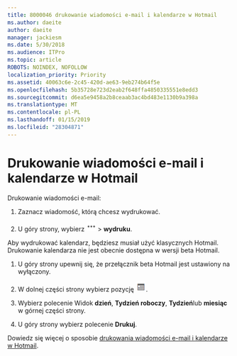```yaml
---
title: 8000046 drukowanie wiadomości e-mail i kalendarze w Hotmail
ms.author: daeite
author: daeite
manager: jackiesm
ms.date: 5/30/2018
ms.audience: ITPro
ms.topic: article
ROBOTS: NOINDEX, NOFOLLOW
localization_priority: Priority
ms.assetid: 40063c6e-2c45-420d-ae63-9eb274b64f5e
ms.openlocfilehash: 5b35728e723d2eab2f648ffa4850335551e8edd3
ms.sourcegitcommit: d6ea5e9458a2b8ceaab3ac4bd483e1130b9a398a
ms.translationtype: MT
ms.contentlocale: pl-PL
ms.lasthandoff: 01/15/2019
ms.locfileid: "28304871"
---
```

# <a name="print-email-and-calendars-in-outlookcom"></a>Drukowanie wiadomości e-mail i kalendarze w Hotmail

Drukowanie wiadomości e-mail:
  
1. Zaznacz wiadomość, którą chcesz wydrukować.
    
2. U góry strony, wybierz ![więcej akcji](media/64993e8a-4a62-43b1-aa05-90f5ad4cba54.png) \> **wydruku**. 
    
Aby wydrukować kalendarz, będziesz musiał użyć klasycznych Hotmail. Drukowanie kalendarza nie jest obecnie dostępna w wersji beta Hotmail.
  
1. U góry strony upewnij się, że przełącznik beta Hotmail jest ustawiony na wyłączony.
    
2. W dolnej części strony wybierz pozycję  ![Calendar](media/9e1a821a-c32e-4851-a866-342a39ffdca0.png).
    
3. Wybierz polecenie Widok **dzień**, **Tydzień roboczy**, **Tydzień**lub **miesiąc** w górnej części strony. 
    
4. U góry strony wybierz polecenie **Drukuj**. 
    
Dowiedz się więcej o sposobie [drukowania wiadomości e-mail i kalendarze w Hotmail](https://go.microsoft.com/fwlink/p/?linkid=2001208&amp;clcid=0x409).
  

